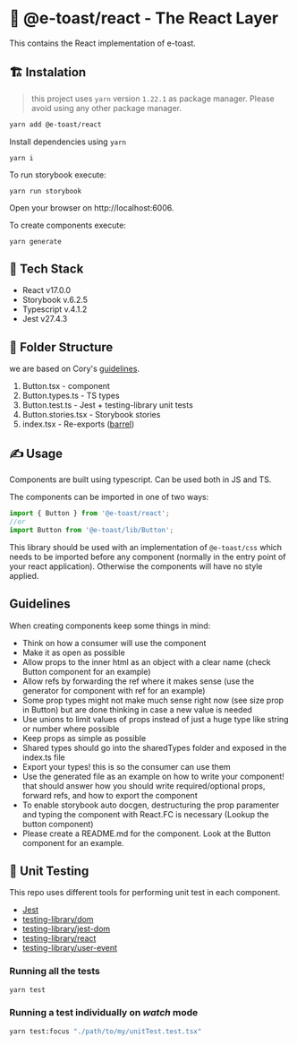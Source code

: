 # 📘 @e-toast/react - The React Layer

This contains the React implementation of e-toast.

## 🏗️ Instalation
 > this project uses `yarn` version `1.22.1` as package manager. Please avoid using any other package manager.

```bash
yarn add @e-toast/react
```

Install dependencies using `yarn`

```
yarn i
```

To run storybook execute:

```
yarn run storybook
```

Open your browser on http://localhost:6006.

To create components execute:

```
yarn generate
```

## 🧰 Tech Stack

- React v17.0.0
- Storybook v.6.2.5
- Typescript v.4.1.2
- Jest v27.4.3

## 📁 Folder Structure
 we are based on Cory's [guidelines](https://twitter.com/housecor/status/1493947989877997571?s=20&t=47Knp8NaM3KOzADGxkTH0w).

1. Button.tsx - component
2. Button.types.ts - TS types
3. Button.test.ts - Jest + testing-library unit tests
4. Button.stories.tsx - Storybook stories
6. index.tsx - Re-exports ([barrel](https://trusz.github.io/posts/barrel-pattern-in-typescript/))

## ✍️ Usage

Components are built using typescript. Can be used both in JS and TS.

The components can be imported in one of two ways:

```javascript
import { Button } from '@e-toast/react';
//or
import Button from '@e-toast/lib/Button';
```

This library should be used with an implementation of ```@e-toast/css``` which needs to be imported before any component (normally in the entry point of your react application). Otherwise the components will have no style applied.

## Guidelines

When creating components keep some things in mind:

  - Think on how a consumer will use the component
  - Make it as open as possible
  - Allow props to the inner html as an object with a clear name (check Button component for an example)
  - Allow refs by forwarding the ref where it makes sense (use the generator for component with ref for an example)
  - Some prop types might not make much sense right now (see size prop in Button) but are done thinking in case a new value is needed
  - Use unions to limit values of props instead of just a huge type like string or number where possible
  - Keep props as simple as possible
  - Shared types should go into the sharedTypes folder and exposed in the index.ts file
  - Export your types! this is so the consumer can use them
  - Use the generated file as an example on how to write your component! that should answer how you should write required/optional props, forward refs, and how to export the component
  - To enable storybook auto docgen, destructuring the prop paramenter and typing the component with React.FC is necessary (Lookup the button component)
  - Please create a README.md for the component. Look at the Button component for an example.

## 🧪 Unit Testing

This repo uses different tools for performing unit test in each component.
- [Jest](https://jestjs.io/)
- [testing-library/dom](https://testing-library.com/docs/dom-testing-library/intro)
- [testing-library/jest-dom](https://testing-library.com/docs/ecosystem-jest-dom)
- [testing-library/react](https://testing-library.com/docs/react-testing-library/intro)
- [testing-library/user-event](https://testing-library.com/docs/ecosystem-user-event/)
### Running all the tests
```bash
yarn test
```
### Running a test individually on _watch_ mode
```bash
yarn test:focus "./path/to/my/unitTest.test.tsx"
```
